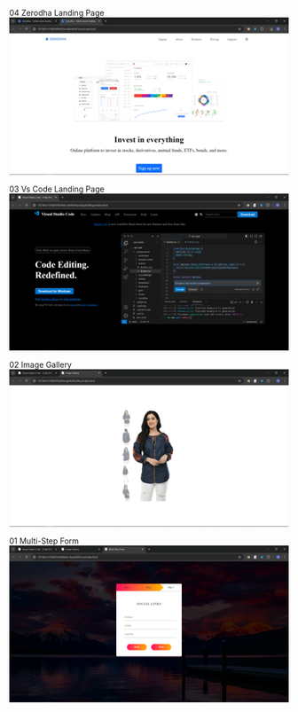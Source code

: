  04 Zerodha Landing Page
![Alt text](Images/image-3.png)

 03 Vs Code Landing Page
![Alt text](Images/image.png)

02 Image Gallery
![Alt text](Images/image-1.png)


01 Multi-Step Form
![Alt text](Images/image-2.png)
